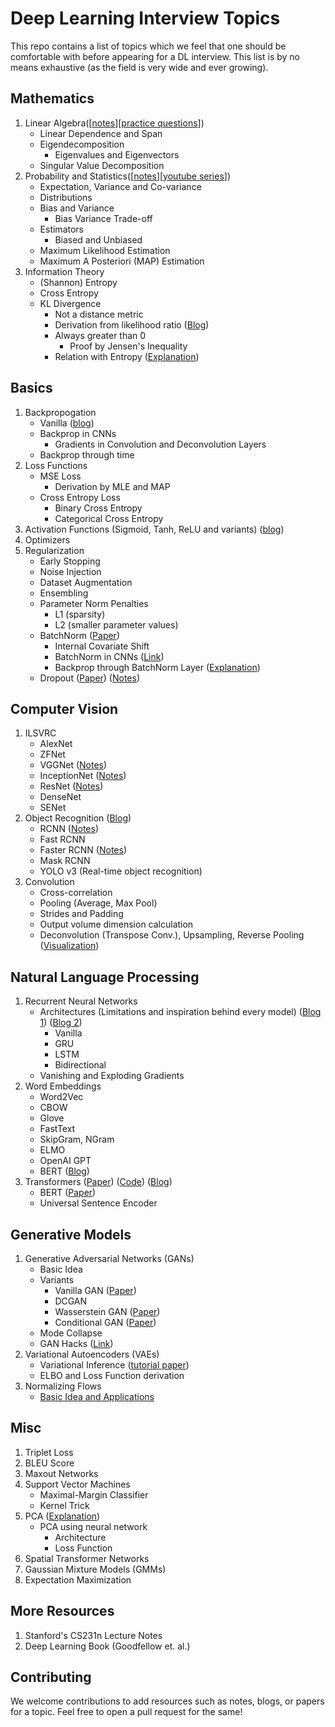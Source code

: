# Deep Learning Interview Topics

This repo contains a list of topics which we feel that one should be comfortable with before appearing for a DL interview. This list is by no means exhaustive (as the field is very wide and ever growing).

## Mathematics

1. Linear Algebra([[notes](http://cs229.stanford.edu/section/cs229-linalg.pdf)][[practice questions](https://www.geeksforgeeks.org/linear-algebra-gq/)])
	+ Linear Dependence and Span
	+ Eigendecomposition
		+ Eigenvalues and Eigenvectors
	+ Singular Value Decomposition
2. Probability and Statistics([[notes](http://www.mxawng.com/stuff/notes/stat110.pdf)][[youtube series](https://www.youtube.com/user/joshstarmer)])
	+ Expectation, Variance and Co-variance
	+ Distributions
	+ Bias and Variance
		+ Bias Variance Trade-off
	+ Estimators
		+ Biased and Unbiased
	+ Maximum Likelihood Estimation
	+ Maximum A Posteriori (MAP) Estimation
3. Information Theory
	+ (Shannon) Entropy
	+ Cross Entropy
	+ KL Divergence
		+ Not a distance metric
		+ Derivation from likelihood ratio ([Blog](https://medium.com/@cotra.marko/making-sense-of-the-kullback-leibler-kl-divergence-b0d57ee10e0a))
		+ Always greater than 0
			+ Proof by Jensen's Inequality
		+ Relation with Entropy ([Explanation](https://stats.stackexchange.com/questions/265966/why-do-we-use-kullback-leibler-divergence-rather-than-cross-entropy-in-the-t-sne))


## Basics

1. Backpropogation
	+ Vanilla ([blog](http://cs231n.github.io/optimization-2/))
	+ Backprop in CNNs
		+ Gradients in Convolution and Deconvolution Layers
	+ Backprop through time
2. Loss Functions
	+ MSE Loss
		+ Derivation by MLE and MAP
	 + Cross Entropy Loss
		 + Binary Cross Entropy
		 + Categorical Cross Entropy
3. Activation Functions (Sigmoid, Tanh, ReLU and variants) ([blog](https://mlfromscratch.com/activation-functions-explained/))
4. Optimizers
5. Regularization
	+ Early Stopping
	+ Noise Injection
	+ Dataset Augmentation
	+ Ensembling
	+ Parameter Norm Penalties
		+ L1 (sparsity)
		+ L2 (smaller parameter values)
	+ BatchNorm ([Paper]())
		+ Internal Covariate Shift
		+ BatchNorm in CNNs ([Link](https://stackoverflow.com/questions/38553927/batch-normalization-in-convolutional-neural-network))
		+ Backprop through BatchNorm Layer ([Explanation](https://kratzert.github.io/2016/02/12/understanding-the-gradient-flow-through-the-batch-normalization-layer.html))
	+ Dropout ([Paper]()) ([Notes](https://vlgiitr.github.io/notes/2018-08-15-Dropout/))


## Computer Vision

1. ILSVRC
	+ AlexNet
	+ ZFNet
	+ VGGNet ([Notes](https://vlgiitr.github.io/notes/2018-10-11-VGG_Notes/))
	+ InceptionNet ([Notes](https://vlgiitr.github.io/notes/2018-10-17-InceptionNet_Notes/))
	+ ResNet ([Notes](https://vlgiitr.github.io/notes/2018-10-29-ResNet_Notes/))
	+ DenseNet
	+ SENet
2. Object Recognition ([Blog](https://blog.athelas.com/a-brief-history-of-cnns-in-image-segmentation-from-r-cnn-to-mask-r-cnn-34ea83205de4))
	+ RCNN ([Notes](https://vlgiitr.github.io/notes/2018-10-29-RCNN_Notes/))
	+ Fast RCNN
	+ Faster RCNN ([Notes](https://vlgiitr.github.io/notes/2018-01-02-Deep_Gen_models/))
	+ Mask RCNN
	+ YOLO v3 (Real-time object recognition) 
3. Convolution
	+ Cross-correlation
	+ Pooling (Average, Max Pool)
	+ Strides and Padding
	+ Output volume dimension calculation
	+ Deconvolution (Transpose Conv.), Upsampling, Reverse Pooling ([Visualization](https://github.com/vdumoulin/conv_arithmetic))

## Natural Language Processing

1. Recurrent Neural Networks
	+ Architectures (Limitations and inspiration behind every model) ([Blog 1](https://towardsdatascience.com/illustrated-guide-to-lstms-and-gru-s-a-step-by-step-explanation-44e9eb85bf21)) ([Blog 2](https://colah.github.io/posts/2015-08-Understanding-LSTMs/))
		+ Vanilla
		+ GRU
		+ LSTM
		+ Bidirectional
	+ Vanishing and Exploding Gradients
2. Word Embeddings 
	+ Word2Vec
	+ CBOW
	+ Glove
	+ FastText
	+ SkipGram, NGram
	+ ELMO
	+ OpenAI GPT
	+ BERT ([Blog](http://jalammar.github.io/illustrated-bert/))
3. Transformers ([Paper](https://arxiv.org/abs/1706.03762)) ([Code](https://nlp.seas.harvard.edu/2018/04/03/attention.html)) ([Blog](http://jalammar.github.io/illustrated-transformer/))
	+ BERT ([Paper](https://arxiv.org/abs/1810.04805))
	+ Universal Sentence Encoder

## Generative Models

1. Generative Adversarial Networks (GANs)
	+ Basic Idea
	+ Variants
		+ Vanilla GAN ([Paper](https://arxiv.org/abs/1406.2661))
		+ DCGAN
		+ Wasserstein GAN ([Paper](https://arxiv.org/abs/1701.07875))
		+ Conditional GAN ([Paper](https://arxiv.org/abs/1411.1784))
	+ Mode Collapse
	+ GAN Hacks ([Link](https://github.com/soumith/ganhacks))
2. Variational Autoencoders (VAEs)
	+ Variational Inference ([tutorial paper](https://arxiv.org/abs/1606.05908))
	+ ELBO and Loss Function derivation
3. Normalizing Flows
	+ [Basic Idea and Applications](https://lilianweng.github.io/lil-log/2018/10/13/flow-based-deep-generative-models.html)


## Misc
1. Triplet Loss
2. BLEU Score
3. Maxout Networks
4. Support Vector Machines
	+ Maximal-Margin Classifier
	+ Kernel Trick
5. PCA ([Explanation](https://stats.stackexchange.com/questions/2691/making-sense-of-principal-component-analysis-eigenvectors-eigenvalues/140579#140579))
	+ PCA using neural network
		+ Architecture
		+ Loss Function
6. Spatial Transformer Networks
7. Gaussian Mixture Models (GMMs)
8. Expectation Maximization

## More Resources

1. Stanford's CS231n Lecture Notes
2. Deep Learning Book (Goodfellow et. al.)

## Contributing

We welcome contributions to add resources such as notes, blogs, or papers for a topic. Feel free to open a pull request for the same!
